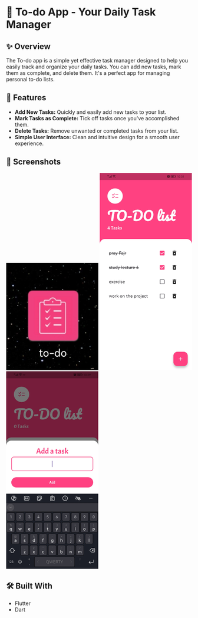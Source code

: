 # 📝 To-do App - Your Daily Task Manager

## ✨ Overview

The To-do app is a simple yet effective task manager designed to help you easily track and organize your daily tasks. You can add new tasks, mark them as complete, and delete them. It's a perfect app for managing personal to-do lists.

## 🚀 Features

* **Add New Tasks:** Quickly and easily add new tasks to your list.
* **Mark Tasks as Complete:** Tick off tasks once you've accomplished them.
* **Delete Tasks:** Remove unwanted or completed tasks from your list.
* **Simple User Interface:** Clean and intuitive design for a smooth user experience.

## 📸 Screenshots
<img src="screenshots/Screenshot_20250702_224920_com.huawei.android.launcher_edit_1005413901566897.jpg" width="250"/>

<img src="screenshots/Screenshot_20250702_223158_com.example.todoey.jpg" width="250"/>

<img src="screenshots/Screenshot_20250702_222904_com.example.todoey.jpg" width="250"/>

## 🛠️ Built With

- Flutter
- Dart
